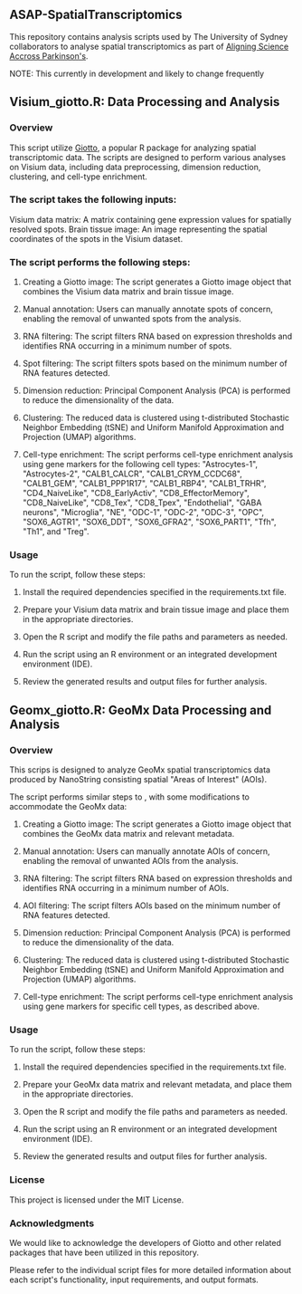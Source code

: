 ## ASAP-SpatialTranscriptomics

This repository contains analysis scripts used by The University of Sydney collaborators to analyse spatial transcriptomics as part of [Aligning Science Accross Parkinson's](https://parkinsonsroadmap.org/#).

NOTE: This currently in development and likely to change frequently 
 
## Visium_giotto.R: Data Processing and Analysis 
### Overview
This script utilize [Giotto](https://giottosuite.readthedocs.io/en/latest/index.html), a popular R package for analyzing spatial transcriptomic data. The scripts are designed to perform various analyses on Visium data, including data preprocessing, dimension reduction, clustering, and cell-type enrichment.

### The script takes the following inputs:

Visium data matrix: A matrix containing gene expression values for spatially resolved spots.
Brain tissue image: An image representing the spatial coordinates of the spots in the Visium dataset.

### The script performs the following steps:

1. Creating a Giotto image: The script generates a Giotto image object that combines the Visium data matrix and brain tissue image.

2. Manual annotation: Users can manually annotate spots of concern, enabling the removal of unwanted spots from the analysis.

3. RNA filtering: The script filters RNA based on expression thresholds and identifies RNA occurring in a minimum number of spots.

4. Spot filtering: The script filters spots based on the minimum number of RNA features detected.

5. Dimension reduction: Principal Component Analysis (PCA) is performed to reduce the dimensionality of the data.

6. Clustering: The reduced data is clustered using t-distributed Stochastic Neighbor Embedding (tSNE) and Uniform Manifold Approximation and Projection (UMAP) algorithms.

7. Cell-type enrichment: The script performs cell-type enrichment analysis using gene markers for the following cell types: "Astrocytes-1", "Astrocytes-2", "CALB1_CALCR", "CALB1_CRYM_CCDC68", "CALB1_GEM", "CALB1_PPP1R17", "CALB1_RBP4", "CALB1_TRHR", "CD4_NaiveLike", "CD8_EarlyActiv", "CD8_EffectorMemory", "CD8_NaiveLike", "CD8_Tex", "CD8_Tpex", "Endothelial", "GABA neurons", "Microglia", "NE", "ODC-1", "ODC-2", "ODC-3", "OPC", "SOX6_AGTR1", "SOX6_DDT", "SOX6_GFRA2", "SOX6_PART1", "Tfh", "Th1", and "Treg".

### Usage
To run the script, follow these steps:

1. Install the required dependencies specified in the requirements.txt file.

2. Prepare your Visium data matrix and brain tissue image and place them in the appropriate directories.

3. Open the R script and modify the file paths and parameters as needed.

4. Run the script using an R environment or an integrated development environment (IDE).

5. Review the generated results and output files for further analysis.

## Geomx_giotto.R: GeoMx Data Processing and Analysis
### Overview
This scrips is designed to analyze GeoMx spatial transcriptomics data produced by NanoString consisting spatial "Areas of Interest" (AOIs).

The script performs similar steps to , with some modifications to accommodate the GeoMx data:

1. Creating a Giotto image: The script generates a Giotto image object that combines the GeoMx data matrix and relevant metadata.

2. Manual annotation: Users can manually annotate AOIs of concern, enabling the removal of unwanted AOIs from the analysis.

3. RNA filtering: The script filters RNA based on expression thresholds and identifies RNA occurring in a minimum number of AOIs.

4. AOI filtering: The script filters AOIs based on the minimum number of RNA features detected.

5. Dimension reduction: Principal Component Analysis (PCA) is performed to reduce the dimensionality of the data.

6. Clustering: The reduced data is clustered using t-distributed Stochastic Neighbor Embedding (tSNE) and Uniform Manifold Approximation and Projection (UMAP) algorithms.

7. Cell-type enrichment: The script performs cell-type enrichment analysis using gene markers for specific cell types, as described above.

### Usage
To run the script, follow these steps:

1. Install the required dependencies specified in the requirements.txt file.

2. Prepare your GeoMx data matrix and relevant metadata, and place them in the appropriate directories.

3. Open the R script and modify the file paths and parameters as needed.

4. Run the script using an R environment or an integrated development environment (IDE).

5. Review the generated results and output files for further analysis.

### License
This project is licensed under the MIT License.

### Acknowledgments
We would like to acknowledge the developers of Giotto and other related packages that have been utilized in this repository.

Please refer to the individual script files for more detailed information about each script's functionality, input requirements, and output formats.
